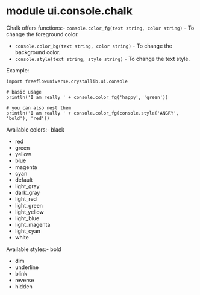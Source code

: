 # module ui.console.chalk


Chalk offers functions:- `console.color_fg(text string, color string)` - To change the foreground color.
- `console.color_bg(text string, color string)` - To change the background color.
- `console.style(text string, style string)` - To change the text style.

Example:

```vlang
import freeflowuniverse.crystallib.ui.console

# basic usage
println('I am really ' + console.color_fg('happy', 'green'))

# you can also nest them
println('I am really ' + console.color_fg(console.style('ANGRY', 'bold'), 'red'))
```

Available colors:- black
- red
- green
- yellow
- blue
- magenta
- cyan
- default
- light_gray
- dark_gray
- light_red
- light_green
- light_yellow
- light_blue
- light_magenta
- light_cyan
- white

Available styles:- bold
- dim
- underline
- blink
- reverse
- hidden
